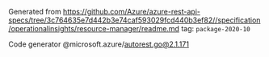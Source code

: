 Generated from https://github.com/Azure/azure-rest-api-specs/tree/3c764635e7d442b3e74caf593029fcd440b3ef82//specification/operationalinsights/resource-manager/readme.md tag: `package-2020-10`

Code generator @microsoft.azure/autorest.go@2.1.171



